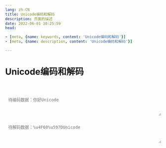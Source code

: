 ```yaml
---
lang: zh-CN   
title: Unicode编码和解码    
description: 页面的描述  
date: 2022-06-01 10:25:59  
head:

- [meta, {name: keywords, content: 'Unicode编码和解码'}]
- [meta, {name: description, content: 'Unicode编码和解码'}]

---
```


# Unicode编码和解码  

<br>
<br>
<label style="display: flex;">
   <textarea class="oead-textarea" placeholder="待编码数据：你好Unicode" v-model="plaintext"></textarea>
</label>
<br>
<label style="display: flex;">
   <textarea class="oead-textarea" placeholder="待解码数据：%u4F60%u597DUnicode" v-model="ciphertext"></textarea>
</label>
<br><br><br>
<div>
    <M-Button @click="encrypt()" class="oead-decrypt" :isLoading="decryptBtnLoading" text="编码" type="primary"></M-Button>
    &nbsp;&nbsp;
    <M-Button @click="decrypt()" class="oead-encrypt" :isLoading="encryptBtnLoading" text="解码" type="primary"></M-Button>
    &nbsp;&nbsp;
    <M-Button @click="reset()" text="重置"></M-Button>
</div>
<br>

<script>



export default {
  name: 'Unicode',
  data(){
    return {
        plaintext: "",
        ciphertext: "",
        encryptBtnLoading: false,
        decryptBtnLoading: false,
    };
  },
  created() {
  },
  methods: {
    getCurrentUrlParam(name){
       if (typeof window === 'undefined') {
           return null;
       }
       return getCurrentUrlParam(name);
    },
    decrypt() {
        if(!this.process()){
           return;
        }
        if (!this.ciphertext) {
            $warning("解码数据不能为空！");
            return;
        }
        this.decryptBtnLoading = true;


        this.plaintext = unescape(this.ciphertext);
        this.decryptBtnLoading = false;
    },
    process() {
        return true;
    },
    encrypt() {
        if(!this.process()){
           return;
        }
        if (!this.plaintext) {
            $warning("编码数据不能为空！");
            return;
        }
        this.encryptBtnLoading = true;
        this.ciphertext = escape(this.plaintext);
        this.encryptBtnLoading = false;
    },
    reset() {
        this.plaintext = "";
        this.ciphertext = "";
    }
  }
}
</script>

<style scoped>

.oead-input{
    transition: background-color var(--t-color), border-color var(--t-color);
    border-radius: 5px;
    height: 28px;
    color: var(--c-text);
    border: 1px solid var(--c-border);
    outline: none;
    background-color: var(--c-bg);
    padding-left : 0.75em;
}

.oead-textarea{
    /*overflow: hidden;*/
    overflow-wrap: break-word; 
    max-height: 400px;
    min-height: 72px;
    resize: vertical;
    width: 100%;
    max-width: 100%;
    border-radius: 5px;
    outline: none;
    background-color: var(--c-bg);
    transition: background-color var(--t-color),border-color var(--t-color);
    color: var(--c-text);
    padding: 0.75em;
    word-break:break-all;
    border: 1px solid var(--c-border);
}
</style>


<AdsbyGoogle slot="7889564278" layout="in-article"/>

<Comment></Comment>

